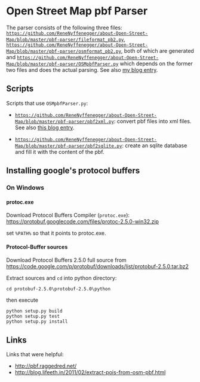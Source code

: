 # Open Street Map pbf Parser

The parser consists of the following three files:
[`https://github.com/ReneNyffenegger/about-Open-Street-Map/blob/master/pbf-parser/fileformat_pb2.py`](https://github.com/ReneNyffenegger/about-Open-Street-Map/blob/master/pbf-parser/fileformat_pb2.py),
[`https://github.com/ReneNyffenegger/about-Open-Street-Map/blob/master/pbf-parser/osmformat_pb2.py`](https://github.com/ReneNyffenegger/about-Open-Street-Map/blob/master/pbf-parser/osmformat_pb2.py), both
of which are generated and
[`https://github.com/ReneNyffenegger/about-Open-Street-Map/blob/master/pbf-parser/OSMpbfParser.py`](https://github.com/ReneNyffenegger/about-Open-Street-Map/blob/master/pbf-parser/OSMpbfParser.py) which depends
on the former two files and does the actual parsing.
See also [my blog entry](http://renenyffenegger.blogspot.ch/2014/09/parsing-open-street-map-pbf-file-with.html).

## Scripts

Scripts that use `OSMpbfParser.py`:

- [`https://github.com/ReneNyffenegger/about-Open-Street-Map/blob/master/pbf-parser/pbf2xml.py`](https://github.com/ReneNyffenegger/about-Open-Street-Map/blob/master/pbf-parser/pbf2xml.py): convert pbf files into xml files. See also [this blog entry](http://renenyffenegger.blogspot.ch/2014/09/open-street-map-convert-pbf-to-xml.html).

- [`https://github.com/ReneNyffenegger/about-Open-Street-Map/blob/master/pbf-parser/pbf2sqlite.py`](https://github.com/ReneNyffenegger/about-Open-Street-Map/blob/master/pbf-parser/pbf2sqlite.py): create an sqlite database and fill it with the content of the pbf.

## Installing google's protocol buffers

### On Windows

#### protoc.exe

Download Protocol Buffers Compiler (`protoc.exe`): https://protobuf.googlecode.com/files/protoc-2.5.0-win32.zip

set `%PATH%` so that it points to protoc.exe.

#### Protocol-Buffer sources

Download Protocol Buffers 2.5.0 full source from https://code.google.com/p/protobuf/downloads/list/protobuf-2.5.0.tar.bz2

Extract sources and `cd` into python directory:

    cd protobuf-2.5.0\protobuf-2.5.0\python

then execute

    python setup.py build
    python setup.py test
    python setup.py install


## Links

Links that were helpful:
  - http://pbf.raggedred.net/
  - http://blog.lifeeth.in/2011/02/extract-pois-from-osm-pbf.html
